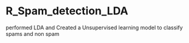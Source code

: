 # R_Spam_detection_LDA

  performed LDA and Created a Unsupervised learning model to classify spams and non spam
